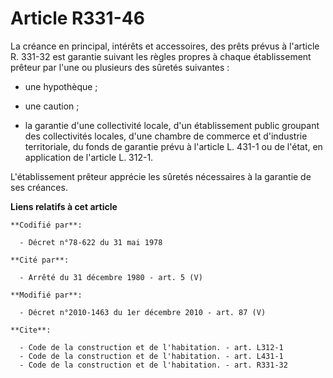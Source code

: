 # Article R331-46

La créance en principal, intérêts et accessoires, des prêts prévus à l'article R. 331-32 est garantie suivant les règles
propres à chaque établissement prêteur par l'une ou plusieurs des sûretés suivantes :

- une hypothèque ;

- une caution ;

- la garantie d'une collectivité locale, d'un établissement public groupant des collectivités locales, d'une      chambre de
commerce et d'industrie territoriale, du fonds de garantie prévu à l'article L. 431-1 ou de l'état, en application de
l'article L. 312-1.

L'établissement prêteur apprécie les sûretés nécessaires à la garantie de ses créances.

**Liens relatifs à cet article**

	**Codifié par**:

	  - Décret n°78-622 du 31 mai 1978

	**Cité par**:

	  - Arrêté du 31 décembre 1980 - art. 5 (V)

	**Modifié par**:

	  - Décret n°2010-1463 du 1er décembre 2010 - art. 87 (V)

	**Cite**:

	  - Code de la construction et de l'habitation. - art. L312-1
	  - Code de la construction et de l'habitation. - art. L431-1
	  - Code de la construction et de l'habitation. - art. R331-32
